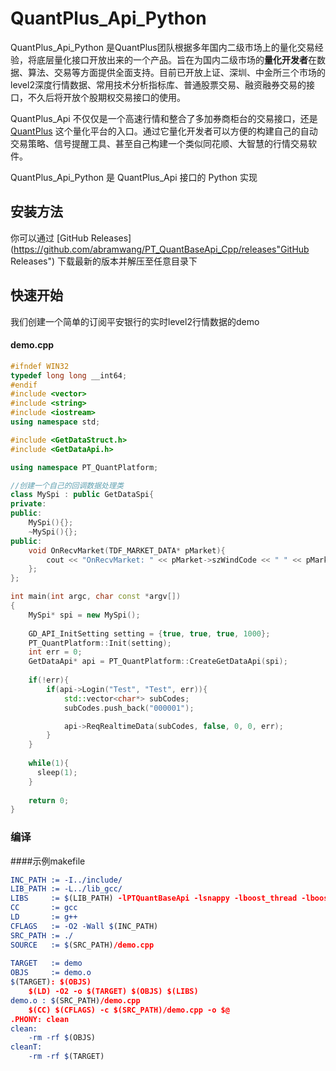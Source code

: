# QuantPlus_Api_Python

QuantPlus_Api_Python 是QuantPlus团队根据多年国内二级市场上的量化交易经验，将底层量化接口开放出来的一个产品。旨在为国内二级市场的**量化开发者**在数据、算法、交易等方面提供全面支持。目前已开放上证、深圳、中金所三个市场的level2深度行情数据、常用技术分析指标库、普通股票交易、融资融券交易的接口，不久后将开放个股期权交易接口的使用。

QuantPlus_Api 不仅仅是一个高速行情和整合了多加券商柜台的交易接口，还是 [QuantPlus](http://www.quantplus.com.cn/"QuantPlus") 这个量化平台的入口。通过它量化开发者可以方便的构建自己的自动交易策略、信号提醒工具、甚至自己构建一个类似同花顺、大智慧的行情交易软件。

QuantPlus_Api_Python 是 QuantPlus_Api 接口的 Python 实现

## 安装方法

你可以通过 [GitHub Releases](https://github.com/abramwang/PT_QuantBaseApi_Cpp/releases"GitHub Releases") 下载最新的版本并解压至任意目录下

## 快速开始

我们创建一个简单的订阅平安银行的实时level2行情数据的demo

#### demo.cpp

```c++
#ifndef WIN32
typedef long long __int64;
#endif
#include <vector>
#include <string>
#include <iostream>
using namespace std;

#include <GetDataStruct.h>
#include <GetDataApi.h>

using namespace PT_QuantPlatform;

//创建一个自己的回调数据处理类
class MySpi : public GetDataSpi{
private:
public:
	MySpi(){};
	~MySpi(){};
public:
	void OnRecvMarket(TDF_MARKET_DATA* pMarket){
		cout << "OnRecvMarket: " << pMarket->szWindCode << " " << pMarket->nTime << endl;
	};
};

int main(int argc, char const *argv[])
{
	MySpi* spi = new MySpi();
	
	GD_API_InitSetting setting = {true, true, true, 1000};
    PT_QuantPlatform::Init(setting);
	int err = 0;
	GetDataApi* api = PT_QuantPlatform::CreateGetDataApi(spi);
	
	if(!err){
		if(api->Login("Test", "Test", err)){	
			std::vector<char*> subCodes;
			subCodes.push_back("000001");

			api->ReqRealtimeData(subCodes, false, 0, 0, err);
		}
	}
  	
	while(1){
      sleep(1);
	}	
  
	return 0;
}
```



### 编译

####示例makefile

```cmake
INC_PATH := -I../include/
LIB_PATH := -L../lib_gcc/
LIBS     := $(LIB_PATH) -lPTQuantBaseApi -lsnappy -lboost_thread -lboost_system -ljson_linux-gcc-4.8.5_libmt -lboost_locale
CC       := gcc
LD       := g++
CFLAGS   := -O2 -Wall $(INC_PATH)
SRC_PATH := ./
SOURCE   := $(SRC_PATH)/demo.cpp
			
TARGET   := demo
OBJS     := demo.o
$(TARGET): $(OBJS)
	$(LD) -O2 -o $(TARGET) $(OBJS) $(LIBS)
demo.o : $(SRC_PATH)/demo.cpp
	$(CC) $(CFLAGS) -c $(SRC_PATH)/demo.cpp -o $@
.PHONY: clean
clean:
	-rm -rf $(OBJS)
cleanT:
	-rm -rf $(TARGET)
```
